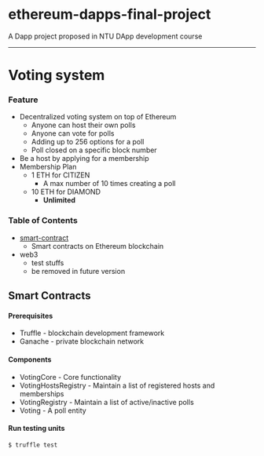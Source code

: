 # ethereum-dapps-final-project
A Dapp project proposed in NTU DApp development course

----
# Voting system
### Feature
* Decentralized voting system on top of Ethereum
  * Anyone can host their own polls
  * Anyone can vote for polls
  * Adding up to 256 options for a poll
  * Poll closed on a specific block number
* Be a host by applying for a membership
* Membership Plan
  * 1 ETH for CITIZEN
    * A max number of 10 times creating a poll
  * 10 ETH for DIAMOND
    * **Unlimited**

### Table of Contents
* [smart-contract](#smart-contracts)
  * Smart contracts on Ethereum blockchain
* web3
  * test stuffs
  * be removed in future version


Smart Contracts
--------------------
#### Prerequisites
* Truffle - blockchain development framework
* Ganache - private blockchain network

#### Components
* VotingCore - Core functionality
* VotingHostsRegistry - Maintain a list of registered hosts and memberships
* VotingRegistry - Maintain a list of active/inactive polls
* Voting - A poll entity

#### Run testing units
```shell
$ truffle test
```
